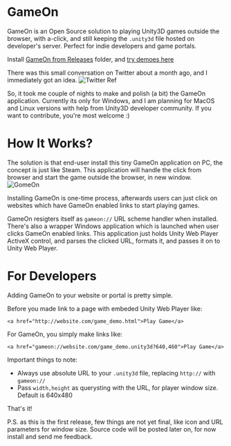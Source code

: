 # GameOn
GameOn is an Open Source solution to playing Unity3D games outside the browser, with a-click, and still keeping the ```.unity3d``` file hosted on developer's server. Perfect for indie developers and game portals. 

Install [GameOn from Releases](https://github.com/chall3ng3r/GameOn/blob/master/Releases/GameOn_0_9_setup.zip?raw=true) folder, and [try demoes here](https://dl.dropboxusercontent.com/u/175621/GameOn/game-demos.html)

There was this small conversation on Twitter about a month ago, and I immediately got an idea.
![Twitter Ref](https://github.com/chall3ng3r/GameOn/blob/master/Media/twitter_ref.png?raw=true)

So, it took me couple of nights to make and polish (a bit) the GameOn application. Currently its only for Windows, and I am planning for MacOS and Linux versions with help from Unity3D developer community. If you want to contribute, you're most welcome :)

# How It Works?
The solution is that end-user install this tiny GameOn application on PC, the concept is just like Steam. This application will handle the click from browser and start the game outside the browser, in new window. 
![GomeOn](https://github.com/chall3ng3r/GameOn/blob/master/Media/GameOn-demo.gif?raw=true)

Installing GameOn is one-time process, afterwards users can just click on websites which have GameOn enabled links to start playing games. 

GameOn resigters itself as ```gameon://``` URL scheme handler when installed. There's also a wrapper Windows application which is launched when user clicks GameOn enabled links. This application just holds Unity Web Player ActiveX control, and parses the clicked URL, formats it, and passes it on to Unity Web Player. 

# For Developers
Adding GameOn to your website or portal is pretty simple.

Before you made link to a page with embeded Unity Web Player like:
```
<a href="http://website.com/game_demo.html">Play Game</a>
```
For GameOn, you simply make links like:
```
<a href="gameon://website.com/game_demo.unity3d?640,460">Play Game</a>
```

Important things to note:
- Always use absolute URL to your ```.unity3d``` file, replacing ```http://``` with ```gameon://```
- Pass ```width,height``` as querysting with the URL, for player window size. Default is 640x480

That's it!

P.S. as this is the first release, few things are not yet final, like icon and URL parameters for window size. Source code will be posted later on, for now install and send me feedback.
